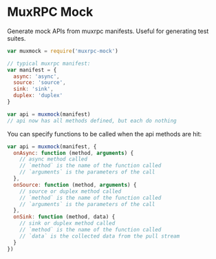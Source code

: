 # MuxRPC Mock

Generate mock APIs from muxrpc manifests.
Useful for generating test suites.

```js
var muxmock = require('muxrpc-mock')

// typical muxrpc manifest:
var manifest = {
  async: 'async',
  source: 'source',
  sink: 'sink',
  duplex: 'duplex'
}

var api = muxmock(manifest)
// api now has all methods defined, but each do nothing
```

You can specify functions to be called when the api methods are hit:

```js
var api = muxmock(manifest, {
  onAsync: function (method, arguments) {
    // async method called
    // `method` is the name of the function called
    // `arguments` is the parameters of the call
  },
  onSource: function (method, arguments) {
    // source or duplex method called
    // `method` is the name of the function called
    // `arguments` is the parameters of the call
  },
  onSink: function (method, data) {
    // sink or duplex method called
    // `method` is the name of the function called
    // `data` is the collected data from the pull stream
  }
})
```